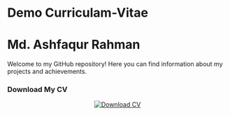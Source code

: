 # Demo Curriculam-Vitae
# Md. Ashfaqur Rahman

Welcome to my GitHub repository! Here you can find information about my projects and achievements.

### Download My CV

<div align="center">
  <a href="CV_of _Ashfaqur Rahman.pdf" download>
    <img src="https://img.shields.io/badge/Download-CV-blue?style=for-the-badge" alt="Download CV">
  </a>
</div>

